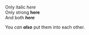 Only italic _here_\
Only strong **here**\
And both **_here_**

You _can **also**_ put them into each other.
